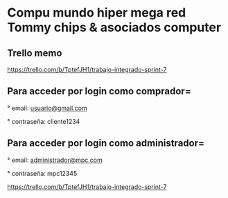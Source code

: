 # Compu mundo hiper mega red Tommy chips & asociados computer
## Trello memo
https://trello.com/b/TptefJH1/trabajo-integrado-sprint-7

## Para acceder por login como comprador=

° email: usuario@gmail.com

° contraseña: cliente1234

## Para acceder por login como administrador=

° email: administrador@mpc.com

° contraseña: mpc12345

https://trello.com/b/TptefJH1/trabajo-integrado-sprint-7
